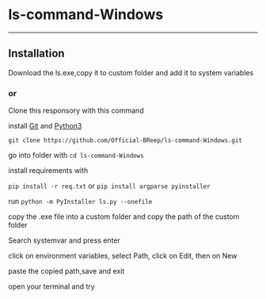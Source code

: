 # ls-command-Windows

---------------
## Installation

Download the ls.exe,copy it to custom folder and add it to system variables

### or

Clone this responsory with this command

install [Git](https://git-scm.com/downloads) and [Python3](https://www.python.org/downloads/)

``
git clone https://github.com/Official-BReep/ls-command-Windows.git
``

go into folder with ``cd ls-command-Windows``

install requirements with

``
pip install -r req.txt
``
or ``pip install argparse pyinstaller``

run ``python -m PyInstaller ls.py --onefile``

copy the .exe file into a custom folder and copy the path of the custom folder

Search systemvar and press enter

click on environment variables, select Path, click on Edit, then on New

paste the copied path,save and exit

open your terminal and try




